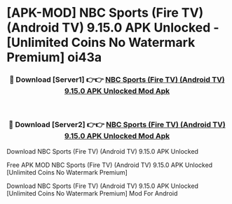 # [APK-MOD] NBC Sports (Fire TV) (Android TV) 9.15.0 APK Unlocked - [Unlimited Coins No Watermark Premium] oi43a



<div align="center">
<h3>🔴 Download [Server1] 👉👉 <a href="https://momento.my/?title=NBC_Sports_(Fire_TV)_(Android_TV)_9.15.0_APK_Unlocked">NBC Sports (Fire TV) (Android TV) 9.15.0 APK Unlocked Mod Apk</a></h3><br>

<h3>🔴 Download [Server2] 👉👉 <a href="https://momento.my/?title=NBC_Sports_(Fire_TV)_(Android_TV)_9.15.0_APK_Unlocked">NBC Sports (Fire TV) (Android TV) 9.15.0 APK Unlocked Mod Apk</a></h3>
</div>



Download NBC Sports (Fire TV) (Android TV) 9.15.0 APK Unlocked 

Free APK MOD NBC Sports (Fire TV) (Android TV) 9.15.0 APK Unlocked [Unlimited Coins No Watermark Premium]

Download NBC Sports (Fire TV) (Android TV) 9.15.0 APK Unlocked [Unlimited Coins No Watermark Premium] Mod For Android
